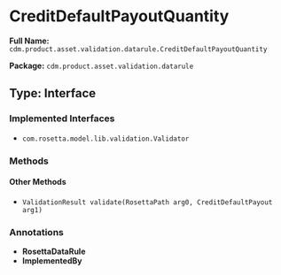 # CreditDefaultPayoutQuantity

**Full Name:** `cdm.product.asset.validation.datarule.CreditDefaultPayoutQuantity`

**Package:** `cdm.product.asset.validation.datarule`

## Type: Interface

### Implemented Interfaces

- `com.rosetta.model.lib.validation.Validator`

### Methods

#### Other Methods

- `ValidationResult validate(RosettaPath arg0, CreditDefaultPayout arg1)`

### Annotations

- **RosettaDataRule**
- **ImplementedBy**

